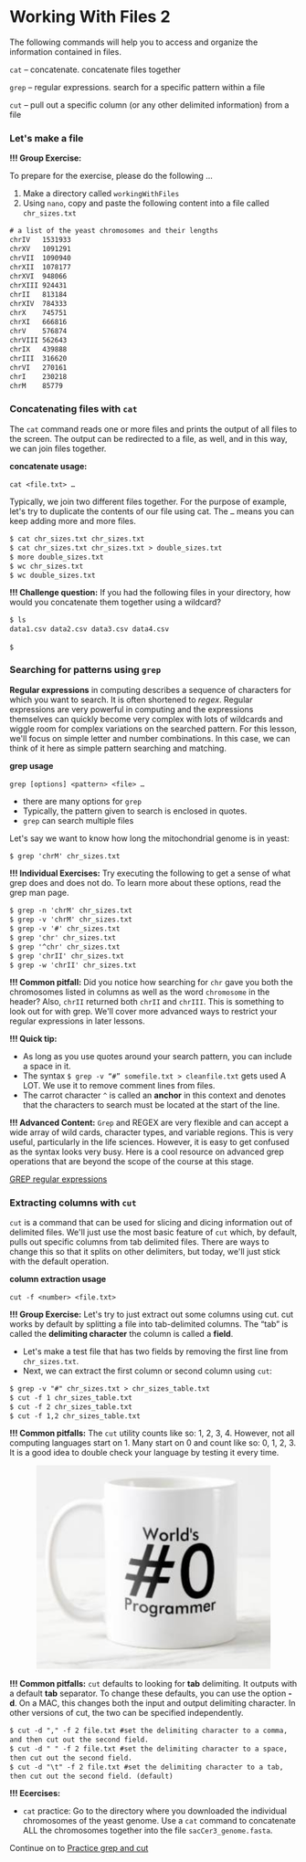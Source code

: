 # Working With Files 2

The following commands will help you to access and organize the information contained in files.

`cat` – concatenate. concatenate files together

`grep` – regular expressions. search for a specific pattern within a file

`cut` – pull out a specific column (or any other delimited information) from a file

### Let's make a file

**!!! Group Exercise:** 

To prepare for the exercise, please do the following …

1. Make a directory called `workingWithFiles`
2. Using `nano`, copy and paste the following content into a file called `chr_sizes.txt`

```
# a list of the yeast chromosomes and their lengths
chrIV	1531933
chrXV	1091291
chrVII	1090940
chrXII	1078177
chrXVI	948066
chrXIII	924431
chrII	813184
chrXIV	784333
chrX	745751
chrXI	666816
chrV	576874
chrVIII	562643
chrIX	439888
chrIII	316620
chrVI	270161
chrI	230218
chrM	85779
```

### Concatenating files with `cat`

The `cat` command reads one or more files and prints the output of all files to the screen. The output can be redirected to a file, as well, and in this way, we can join files together.

**concatenate usage:**

`cat <file.txt> …`

Typically, we join two different files together. For the purpose of example, let's try to duplicate the contents of our file using cat. The  `…` means you can keep adding more and more files.

```
$ cat chr_sizes.txt chr_sizes.txt
$ cat chr_sizes.txt chr_sizes.txt > double_sizes.txt
$ more double_sizes.txt
$ wc chr_sizes.txt
$ wc double_sizes.txt 
```

**!!! Challenge question:** If you had the following files in your directory, how would you concatenate them together using a wildcard?

```
$ ls
data1.csv data2.csv data3.csv data4.csv

$ 
```

### Searching for patterns using `grep`

**Regular expressions** in computing describes a sequence of characters for which you want to search. It is often shortened to *regex*. Regular expressions are very powerful in computing and the expressions themselves can quickly become very complex with lots of wildcards and wiggle room for complex variations on the searched pattern. For this lesson, we'll focus on simple letter and number combinations. In this case, we can think of it here as simple pattern searching and matching.

**grep usage**

`grep [options] <pattern> <file> …`

- there are many options for `grep`
- Typically, the pattern given to search is enclosed in quotes.
- `grep` can search multiple files

Let's say we want to know how long the mitochondrial genome is in yeast:

```
$ grep 'chrM' chr_sizes.txt
```

**!!! Individual Exercises:** Try executing the following to get a sense of what grep does and does not do. To learn more about these options, read the grep man page.

```
$ grep -n 'chrM' chr_sizes.txt
$ grep -v 'chrM' chr_sizes.txt
$ grep -v '#' chr_sizes.txt
$ grep 'chr' chr_sizes.txt
$ grep '^chr' chr_sizes.txt 
$ grep 'chrII' chr_sizes.txt
$ grep -w 'chrII' chr_sizes.txt
```

**!!! Common pitfall:** Did you notice how searching for `chr` gave you both the chromosomes listed in columns as well as the word `chromosome` in the header? Also, `chrII` returned both `chrII` and `chrIII`. This is something to look out for with grep. We'll cover more advanced ways to restrict your regular expressions in later lessons.

**!!! Quick tip:** 

- As long as you use quotes around your search pattern, you can include a space in it.
- The syntax `$ grep -v “#” somefile.txt > cleanfile.txt` gets used A LOT. We use it to remove comment lines from files.
- The carrot character `^` is called an **anchor** in this context and denotes that the characters to search must be located at the start of the line.

**!!! Advanced Content:** `Grep` and REGEX are very flexible and can accept a wide array of wild cards, character types, and variable regions. This is very useful, particularly in the life sciences. However, it is easy to get confused as the syntax looks very busy. Here is a cool resource on advanced grep operations that are beyond the scope of the course at this stage.

[GREP regular expressions](https://www.cyberciti.biz/faq/grep-regular-expressions/)

### Extracting columns with `cut`

`cut` is a command that can be used for slicing and dicing information out of delimited files. We'll just use the most basic feature of `cut` which, by default, pulls out specific columns from tab delimited files. There are ways to change this so that it splits on other delimiters, but today, we'll just stick with the default operation.

**column extraction usage**

`cut -f <number> <file.txt>`

**!!! Group Exercise:** Let's try to just extract out some columns using cut. cut works by default by splitting a file into tab-delimited columns. The “tab” is called the **delimiting character** the column is called a **field**.

- Let's make a test file that has two fields by removing the first line from `chr_sizes.txt`.
- Next, we can extract the first column or second column using `cut`:

```
$ grep -v "#" chr_sizes.txt > chr_sizes_table.txt
$ cut -f 1 chr_sizes_table.txt
$ cut -f 2 chr_sizes_table.txt
$ cut -f 1,2 chr_sizes_table.txt
```

**!!! Common pitfalls:** The `cut` utility counts like so: 1, 2, 3, 4. However, not all computing languages start on 1. Many start on 0 and count like so: 0, 1, 2, 3. It is a good idea to double check your language by testing it every time.

<p align="center">
<img width="410" alt="mug" src="https://github.com/jesshill/CSU-2025FA-DSCI-510-001_LINUX_as_a_computational_platform/blob/main/Images/worlds_0_programmer_mug.png">
</p>

**!!! Common pitfalls:** `cut` defaults to looking for **tab** delimiting. It outputs with a default **tab** separator. To change these defaults, you can use the option **-d**. On a MAC, this changes both the input and output delimiting character. In other versions of cut, the two can be specified independently.

```
$ cut -d "," -f 2 file.txt #set the delimiting character to a comma, and then cut out the second field.
$ cut -d " " -f 2 file.txt #set the delimiting character to a space, then cut out the second field.
$ cut -d "\t" -f 2 file.txt #set the delimiting character to a tab, then cut out the second field. (default)
```

**!!! Ecercises:**

- `cat` practice: Go to the directory where you downloaded the individual chromosomes of the yeast genome. Use a `cat` command to concatenate ALL the chromosomes together into the file `sacCer3_genome.fasta`.

Continue on to [Practice grep and cut](2-7_Practice_grep_and_cut.md)
